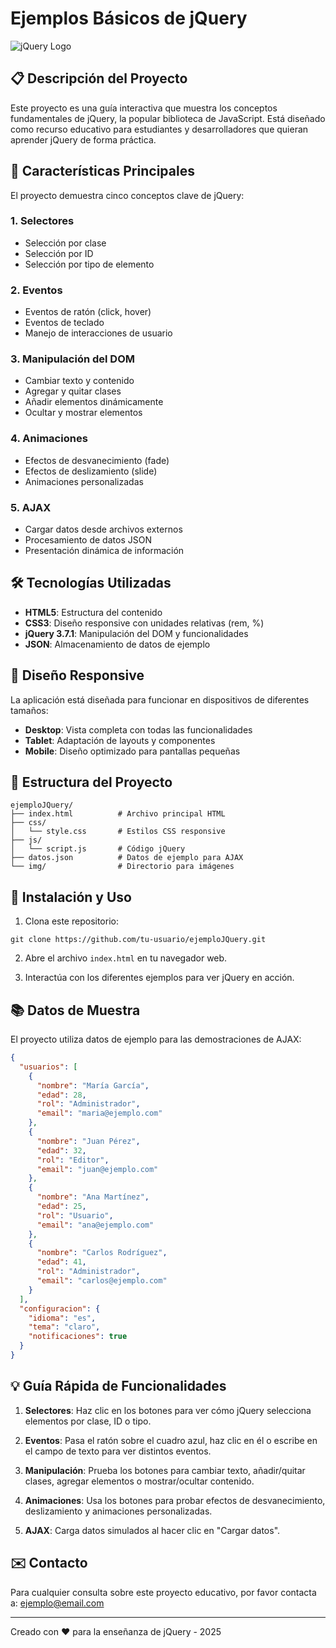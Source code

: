 # Ejemplos Básicos de jQuery

![jQuery Logo](https://upload.wikimedia.org/wikipedia/commons/f/fd/JQuery-Logo.svg)

## 📋 Descripción del Proyecto

Este proyecto es una guía interactiva que muestra los conceptos fundamentales de jQuery, la popular biblioteca de JavaScript. Está diseñado como recurso educativo para estudiantes y desarrolladores que quieran aprender jQuery de forma práctica.

## 🚀 Características Principales

El proyecto demuestra cinco conceptos clave de jQuery:

### 1. Selectores

- Selección por clase
- Selección por ID
- Selección por tipo de elemento

### 2. Eventos

- Eventos de ratón (click, hover)
- Eventos de teclado
- Manejo de interacciones de usuario

### 3. Manipulación del DOM

- Cambiar texto y contenido
- Agregar y quitar clases
- Añadir elementos dinámicamente
- Ocultar y mostrar elementos

### 4. Animaciones

- Efectos de desvanecimiento (fade)
- Efectos de deslizamiento (slide)
- Animaciones personalizadas

### 5. AJAX

- Cargar datos desde archivos externos
- Procesamiento de datos JSON
- Presentación dinámica de información

## 🛠️ Tecnologías Utilizadas

- **HTML5**: Estructura del contenido
- **CSS3**: Diseño responsive con unidades relativas (rem, %)
- **jQuery 3.7.1**: Manipulación del DOM y funcionalidades
- **JSON**: Almacenamiento de datos de ejemplo

## 📱 Diseño Responsive

La aplicación está diseñada para funcionar en dispositivos de diferentes tamaños:

- **Desktop**: Vista completa con todas las funcionalidades
- **Tablet**: Adaptación de layouts y componentes
- **Mobile**: Diseño optimizado para pantallas pequeñas

## 📄 Estructura del Proyecto

```
ejemploJQuery/
├── index.html          # Archivo principal HTML
├── css/
│   └── style.css       # Estilos CSS responsive
├── js/
│   └── script.js       # Código jQuery
├── datos.json          # Datos de ejemplo para AJAX
└── img/                # Directorio para imágenes
```

## 🔧 Instalación y Uso

1. Clona este repositorio:

```
git clone https://github.com/tu-usuario/ejemploJQuery.git
```

2. Abre el archivo `index.html` en tu navegador web.

3. Interactúa con los diferentes ejemplos para ver jQuery en acción.

## 📚 Datos de Muestra

El proyecto utiliza datos de ejemplo para las demostraciones de AJAX:

```json
{
  "usuarios": [
    {
      "nombre": "María García",
      "edad": 28,
      "rol": "Administrador",
      "email": "maria@ejemplo.com"
    },
    {
      "nombre": "Juan Pérez",
      "edad": 32,
      "rol": "Editor",
      "email": "juan@ejemplo.com"
    },
    {
      "nombre": "Ana Martínez",
      "edad": 25,
      "rol": "Usuario",
      "email": "ana@ejemplo.com"
    },
    {
      "nombre": "Carlos Rodríguez",
      "edad": 41,
      "rol": "Administrador",
      "email": "carlos@ejemplo.com"
    }
  ],
  "configuracion": {
    "idioma": "es",
    "tema": "claro",
    "notificaciones": true
  }
}

```

## 💡 Guía Rápida de Funcionalidades

1. **Selectores**: Haz clic en los botones para ver cómo jQuery selecciona elementos por clase, ID o tipo.

2. **Eventos**: Pasa el ratón sobre el cuadro azul, haz clic en él o escribe en el campo de texto para ver distintos eventos.

3. **Manipulación**: Prueba los botones para cambiar texto, añadir/quitar clases, agregar elementos o mostrar/ocultar contenido.

4. **Animaciones**: Usa los botones para probar efectos de desvanecimiento, deslizamiento y animaciones personalizadas.

5. **AJAX**: Carga datos simulados al hacer clic en "Cargar datos".

## ✉️ Contacto

Para cualquier consulta sobre este proyecto educativo, por favor contacta a:
ejemplo@email.com

---

Creado con ❤️ para la enseñanza de jQuery - 2025
